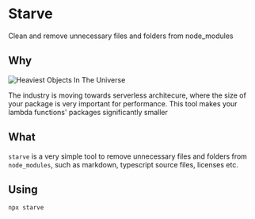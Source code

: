 # Starve

Clean and remove unnecessary files and folders from node_modules

## Why

![Heaviest Objects In The Universe](https://i.redd.it/tfugj4n3l6ez.png)

The industry is moving towards serverless architecure, where the size of your
package is very important for performance. This tool makes your lambda
functions' packages significantly smaller

## What

`starve` is a very simple tool to remove unnecessary files and folders
from `node_modules`, such as markdown, typescript source files, licenses etc.

## Using

```bash
npx starve
```
